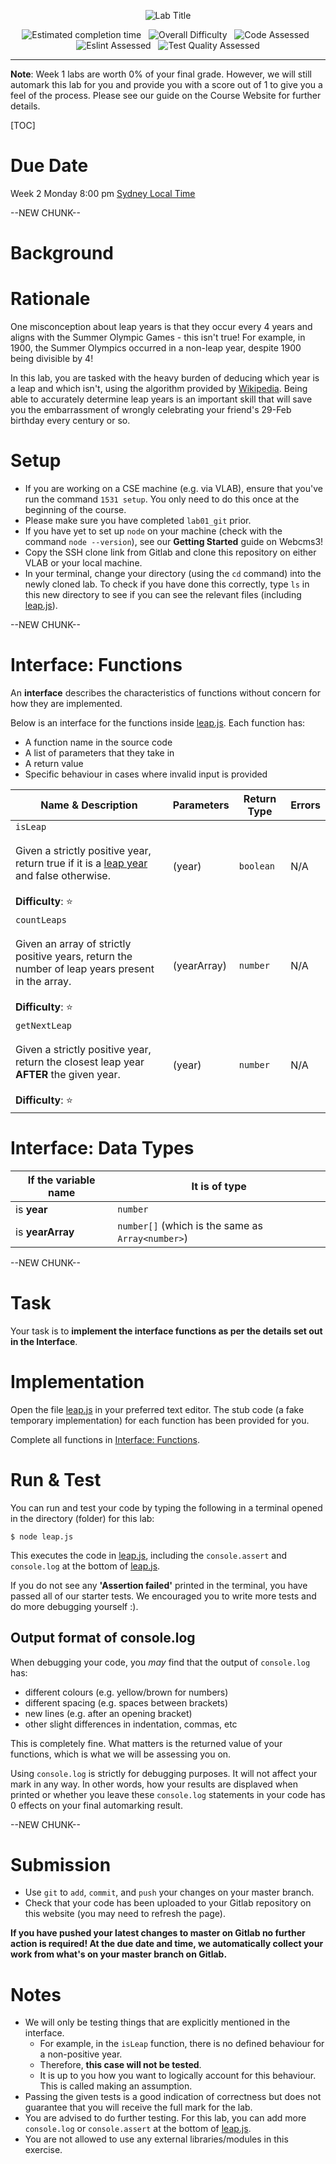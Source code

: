 <div align="center">

![Lab Title](assets/logo.svg)

![Estimated completion time](https://img.shields.io/badge/Estimated%20Time-30%20minutes-7FFF7F)
&nbsp;
![Overall Difficulty](https://img.shields.io/badge/Overall%20Difficulty-⭐-3498DB)
&nbsp;
![Code Assessed](https://img.shields.io/badge/Code%20Assessed-yes-darkgreen)
&nbsp;
![Eslint Assessed](https://img.shields.io/badge/Style%20Assessed-no-FFC0CB)
&nbsp;
![Test Quality Assessed](https://img.shields.io/badge/Test%20Quality%20Assessed-no-FEDC56)

---

</div>

**Note**: Week 1 labs are worth 0% of your final grade. However, we will still automark this lab for you and provide you with a score out of 1 to give you a feel of the process. Please see our guide on the Course Website for further details.

[TOC]

# Due Date

Week 2 Monday 8:00 pm [Sydney Local Time](https://www.timeanddate.com/worldclock/australia/sydney)

--NEW CHUNK--

# Background

# Rationale

One misconception about leap years is that they occur every 4 years and aligns
with the Summer Olympic Games - this isn't true!  For example, in 1900, the
Summer Olympics occurred in a non-leap year, despite 1900 being divisible by 4!

In this lab, you are tasked with the heavy burden of deducing which
year is a leap and which isn't, using the algorithm provided by [Wikipedia](https://en.wikipedia.org/w/index.php?title=Leap_year&oldid=1130382965#Algorithm_for_Gregorian_leap_year).
Being able to accurately determine leap years is an important skill that will
save you the embarrassment of wrongly celebrating your friend's 29-Feb birthday every century or so.

# Setup

- If you are working on a CSE machine (e.g. via VLAB), ensure that you've run the command `1531 setup`. You only need to do this once at the beginning of the course.
- Please make sure you have completed `lab01_git` prior.
- If you have yet to set up `node` on your machine (check with the command `node --version`), see our **Getting Started** guide on Webcms3!
- Copy the SSH clone link from Gitlab and clone this repository on either VLAB or your local machine. 
- In your terminal, change your directory (using the `cd` command) into the newly cloned lab. To check if you have done this correctly, type `ls` in this new directory to see if you can see the relevant files (including [leap.js](leap.js)).

--NEW CHUNK--

# Interface: Functions

An **interface** describes the characteristics of functions without concern for how they are implemented.

Below is an interface for the functions inside [leap.js](leap.js). Each function has:
* A function name in the source code
* A list of parameters that they take in
* A return value
* Specific behaviour in cases where invalid input is provided

| Name & Description | Parameters | Return Type         | Errors |
|------------------|----------|--------------------|------|
|`isLeap` <br/><br/>Given a strictly positive year, return true if it is a [leap year](https://en.wikipedia.org/w/index.php?title=Leap_year&oldid=1130382965#Algorithm_for_Gregorian_leap_year) and false otherwise. <br/><br/>**Difficulty**: ⭐ | (year) | `boolean` | N/A |
|`countLeaps` <br/><br/>Given an array of strictly positive years, return the number of leap years present in the array. <br/><br/>**Difficulty**: ⭐ | (yearArray) | `number` | N/A |
|`getNextLeap` <br/><br/>Given a strictly positive year, return the closest leap year **AFTER** the given year. <br/><br/>**Difficulty**: ⭐ | (year) | `number` | N/A |


# Interface: Data Types
| If the variable name | It is of type |
| --- | --- |
| is **year** | `number` |
| is **yearArray** | `number[]` (which is the same as `Array<number>`)

--NEW CHUNK--

# Task

Your task is to **implement the interface functions as per the details set out in the Interface**.

# Implementation

Open the file [leap.js](./leap.js) in your preferred text editor. The stub code (a fake temporary implementation) for each function has been provided for you.

Complete all functions in [Interface: Functions](#interface-functions).

# Run & Test

You can run and test your code by typing the following in a terminal opened in the directory (folder) for this lab:
```shell
$ node leap.js
```
This executes the code in [leap.js](leap.js), including the `console.assert` and `console.log` at the bottom of [leap.js](leap.js).

If you do not see any **'Assertion failed'** printed in the terminal, you have passed all of our starter tests.
We encouraged you to write more tests and do more debugging yourself :).

## Output format of console.log

When debugging your code, you *may* find that the output of `console.log` has:
- different colours (e.g. yellow/brown for numbers)
- different spacing (e.g. spaces between brackets)
- new lines (e.g. after an opening bracket)
- other slight differences in indentation, commas, etc

This is completely fine. What matters is the returned value of your functions, which is what we will be assessing you on.

Using `console.log` is strictly for debugging purposes. It will not affect your mark in any way. In other words, how your results are displaved when printed or whether you leave these `console.log` statements in your code has 0 effects on your final automarking result.

--NEW CHUNK--

# Submission

- Use `git` to `add`, `commit`, and `push` your changes on your master branch.
- Check that your code has been uploaded to your Gitlab repository on this website (you may need to refresh the page).

**If you have pushed your latest changes to master on Gitlab no further action is required! At the due date and time, we automatically collect your work from what's on your master branch on Gitlab.**

# Notes
- We will only be testing things that are explicitly mentioned in the interface. 
    - For example, in the `isLeap` function, there is no defined behaviour for a non-positive year. 
    - Therefore, **this case will not be tested**.
    - It is up to you how you want to logically account for this behaviour. This is called making an assumption.
- Passing the given tests is a good indication of correctness but does not guarantee that you will receive the full mark for the lab.
- You are advised to do further testing. For this lab, you can add more `console.log` or `console.assert` at the bottom of [leap.js](leap.js).
- You are not allowed to use any external libraries/modules in this exercise.
